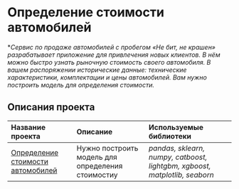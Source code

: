 # Определение стоимости автомобилей

**Сервис по продаже автомобилей с пробегом «Не бит, не крашен» разрабатывает приложение для привлечения новых клиентов. В нём можно быстро узнать рыночную стоимость своего автомобиля. В вашем распоряжении исторические данные: технические характеристики, комплектации и цены автомобилей. Вам нужно построить модель для определения стоимости.*

## Описания проекта


| Название проекта | Описание | Используемые библиотеки | 
| :---------------------- | :---------------------- | :---------------------- |
| [Определение стоимости автомобилей](computer-games) | Нужно построить модель для определения стоимостиу | *pandas, sklearn, numpy, catboost, lightgbm, xgboost, matplotlib, seaborn* |
